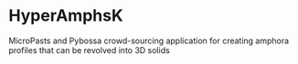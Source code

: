 # HyperAmphsK
MicroPasts and Pybossa crowd-sourcing application for creating amphora profiles that can be revolved into 3D solids
